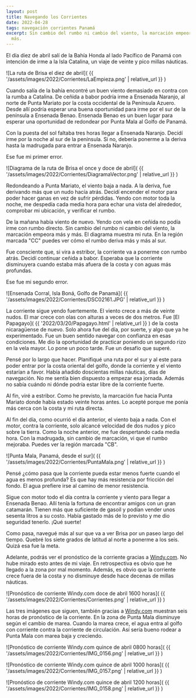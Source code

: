 ```yaml
---
layout: post
title: Navegando los Corrientes
date: 2022-04-28
tags: navegación corrientes Panamá
excerpt: Sin cambio del rumbo ni cambio del viento, la marcación empeora más y
  más.
---
```


El día diez de abril salí de la Bahía Honda al lado Pacífico de Panamá
con intención de irme a la Isla Catalina, un viaje de veinte y pico millas
náuticas.

![La ruta de Brisa el diez de abril](
  {{ '/assets/images/2022/Corrientes/LaEmpieza.png' | relative_url }}
)

Cuando salía de la bahía encontré un buen viento demasiado en contra con
la rumba a Catalina. De ceñida a babor podría irme a Ensenada Naranjo, al
norte de Punta Mariato por la costa occidental de la Península Azuero.
Desde allí podría esperar una buena oportunidad para irme por el sur de la
península a Ensenada Benao. Ensenada Benao es un buen lugar para esperar
una oportunidad de redondear por Punta Mala al Golfo de Panamá.

Con la puesta del sol faltaba tres horas llegar a Ensenada Naranjo. Decidí
irme por la noche al sur de la península. Si no, debería ponerme a la deriva
hasta la madrugada para entrar a Ensenada Naranjo.

Ese fue mi primer error.

![Diagrama de la ruta de Brisa el once y doce de abril](
  {{ '/assets/images/2022/Corrientes/DiagramaVector.png' | relative_url }}
)

Redondeando a Punta Mariato, el viento baja a nada. A la deriva, fue
derivando más que un nudo hacía atrás. Decidí encender el motor para poder
hacer ganas en vez de sufrir pérdidas. Yendo con motor toda la noche,
me despedía cada media hora para echar una vista del alrededor, comprobar
mi ubicación, y verificar el rumbo.

De la mañana había viento de nuevo. Yendo con vela en ceñida no podía irme
con rumbo directo. Sin cambio del rumbo ni cambio del viento, la marcación
empeora más y más. El diagrama muestra mi ruta. En la región marcada "CC"
puedes ver cómo el rumbo deriva más y más al sur.

Fue consciente que, si vira a estribor, la corriente va a ponerme con
rumbo atrás. Decidí continuar ceñida a babor. Esperaba que la corriente
disminuyera cuando estaba más afuera de la costa y con aguas más profundas.

Ese fue mi segundo error.

![Ensenada Corral, Isla Boná, Golfo de Panamá](
  {{ '/assets/images/2022/Corrientes/DSC02161.JPG' | relative_url }}
)

La corriente sigue yendo fuertemente. El viento crece a más de veinte
nudos. El mar crece con olas con alturas a veces de dos metros. Fue
[El Papagayo](
  {{ '2022/03/20/Papagayo.html' | relative_url }}
)
de la costa nicaragüense de nuevo. Solo ahora fue del día,
por suerte, y algo que ya he experimentado. Fue un buen sentido navegar
con confianza en esas condiciones. Me dio la oportunidad de practicar poniendo
un segundo rizo en la vela mayor. Lo pone un poco tarde. Fue un desafío que
superé.

Pensé por lo largo que hacer. Planifiqué una ruta por el sur y al este
para poder entrar por la costa oriental del golfo, donde la corriente y el
viento estarían a favor. Había añadido doscientas millas náuticas, días de
navegación.  No me sentía bien dispuesto a empezar esa jornada.  Además no
sabía cuándo ni dónde podría estar libre de la corriente fuerte.

Al fin, viré a estribor. Como he previsto, la marcación fue hacia Punta Mariato
donde había estado veinte horas antes. Lo acepté porque me ponía más cerca con
la costa y mi ruta directa.

Al fin del día, como ocurrió el día anterior, el viento baja a nada.
Con el motor, contra la corriente, solo alcancé velocidad de dos nudos y pico
sobre la tierra. Como la noche anterior, me fue despertando cada media hora.
Con la madrugada, sin cambio de marcación, vi que el rumbo mejoraba.
Puedes ver la región marcada "CB".

![Punta Mala, Panamá, desde el sur](
  {{ '/assets/images/2022/Corrientes/PuntaMala.png' | relative_url }}
)

Pensé ¿cómo pasa que la corriente pueda estar menos fuerte cuando el agua es
menos profunda? Es que hay más resistencia por fricción del fondo. El agua
prefiere irse al camino de menor resistencia.

Sigue con motor todo el día contra la corriente y viento para llegar a Ensenada
Benao. Allí tenía la fortuna de encontrar amigos con un gran catamarán. Tienen
más que suficiente de gasoil y podían vender unos sesenta litros a su costo.
Había gastado más de lo previsto y me dio seguridad tenerlo. ¡Qué suerte!

Como pasa, navegué más al sur que va a ver Brisa por un paseo largo del tiempo.
Quebré los siete grados de latitud al norte a ponerme a los seis. Quizá esa fue
la meta.

Adelante, podrás ver el pronóstico de la corriente gracias a
[Windy.com](https://windy.com/).
No hube mirado esto antes de mi viaje. En retrospectiva es obvio que he llegado
a la zona por mal momento. Además, es obvio que la corriente crece fuera de la
costa y no disminuye desde hace decenas de millas náuticas.

![Pronóstico de corriente Windy.com doce de abril 1600 horas](
  {{ '/assets/images/2022/Corrientes/Corrientes.png' | relative_url }}
)

Las tres imágenes que siguen, también gracias a
[Windy.com](https://windy.com/)
muestran seis horas de pronóstico de la corriente.  En la zona de Punta Mala
disminuye según el cambio de marea.  Cuando la marea crece, el agua entra al
golfo con corriente contra la corriente de circulación. Así sería bueno rodear
a Punta Mala con marea baja y creciendo.

![Pronóstico de corriente Windy.com quince de abril 0800 horas](
  {{ '/assets/images/2022/Corrientes/IMG_0156.png' | relative_url }}
)

![Pronóstico de corriente Windy.com quince de abril 1000 horas](
  {{ '/assets/images/2022/Corrientes/IMG_0157.png' | relative_url }}
)

![Pronóstico de corriente Windy.com quince de abril 1200 horas](
  {{ '/assets/images/2022/Corrientes/IMG_0158.png' | relative_url }}
)
